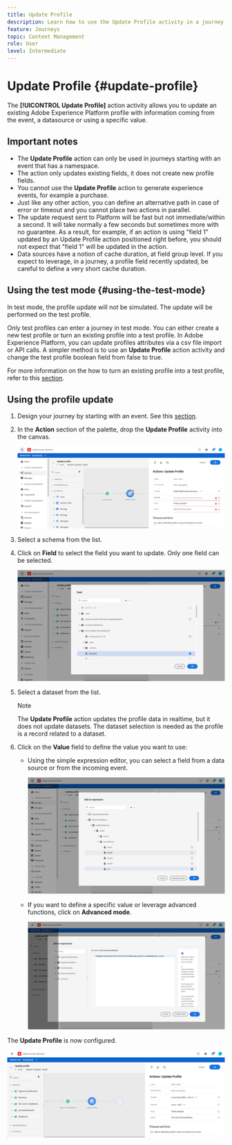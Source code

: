 ```yaml
---
title: Update Profile
description: Learn how to use the Update Profile activity in a journey
feature: Journeys
topic: Content Management
role: User
level: Intermediate
---
```

# Update Profile {#update-profile}

The **[!UICONTROL Update Profile]** action activity allows you to update an existing Adobe Experience Platform profile with information coming from the event, a datasource or using a specific value.

## Important notes

* The **Update Profile** action can only be used in journeys starting with an event that has a namespace.
* The action only updates existing fields, it does not create new profile fields.
* You cannot use the **Update Profile** action to generate experience events, for example a purchase.
* Just like any other action, you can define an alternative path in case of error or timeout and you cannot place two actions in parallel.
* The update request sent to Platform will be fast but not immediate/within a second. It will take normally a few seconds but sometimes more with no guarantee. As a result, for example, if an action is using "field 1" updated by an Update Profile action positioned right before, you should not expect that "field 1" will be updated in the action.
* Data sources have a notion of cache duration, at field group level. If you expect to leverage, in a journey, a profile field recently updated, be careful to define a very short cache duration.

## Using the test mode {#using-the-test-mode}

In test mode, the profile update will not be simulated. The update will be performed on the test profile. 

Only test profiles can enter a journey in test mode. You can either create a new test profile or turn an existing profile into a test profile. In Adobe Experience Platform, you can update profiles attributes via a csv file import or API calls. A simpler method is to use an **Update Profile** action activity and change the test profile boolean field from false to true.

For more information on the how to turn an existing profile into a test profile, refer to this [section](../building-journeys/creating-test-profiles.md#create-test-profiles-csv).

## Using the profile update

1. Design your journey by starting with an event. See this [section](../building-journeys/journey.md).

1. In the **Action** section of the palette, drop the **Update Profile** activity into the canvas.

   ![](../assets/profileupdate0.png)

1. Select a schema from the list.

1. Click on **Field** to select the field you want to update. Only one field can be selected.

   ![](../assets/profileupdate2.png)

1. Select a dataset from the list. 

   >[!NOTE]
   >
   >The **Update Profile** action updates the profile data in realtime, but it does not update datasets. The dataset selection is needed as the profile is a record related to a dataset.

1. Click on the **Value** field to define the value you want to use:

   * Using the simple expression editor, you can select a field from a data source or from the incoming event.

      ![](../assets/profileupdate4.png)

   * If you want to define a specific value or leverage advanced functions, click on **Advanced mode**.

      ![](../assets/profileupdate3.png)

The **Update Profile** is now configured.

![](../assets/profileupdate1.png)
